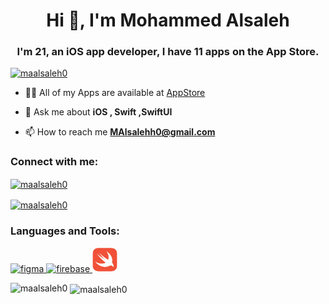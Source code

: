 <h1 align="center">Hi 👋, I'm Mohammed Alsaleh</h1>
<h3 align="center">I'm 21, an iOS app developer, I have 11 apps on the App Store.</h3>

<p align="left"> <a href="https://twitter.com/maalsaleh0" target="blank"><img src="https://img.shields.io/twitter/follow/maalsaleh0?logo=twitter&style=for-the-badge" alt="maalsaleh0" /></a> </p>

- 👨‍💻 All of my Apps are available at [AppStore](https://apps.apple.com/sa/developer/mohammed-alsaleh/id1581466887)

- 💬 Ask me about **iOS , Swift ,SwiftUI**

- 📫 How to reach me **MAlsalehh0@gmail.com**

<h3 align="left">Connect with me:</h3>
<p align="left">
<a href="https://twitter.com/maalsaleh0" target="blank"><img align="center" src="https://raw.githubusercontent.com/rahuldkjain/github-profile-readme-generator/master/src/images/icons/Social/twitter.svg" alt="maalsaleh0" height="30" width="40" /></a>
</p>
<a href="https://www.linkedin.com/in/mohammed-alsaleh-627b40230" target="blank"><img align="center" src="https://upload.wikimedia.org/wikipedia/commons/8/81/LinkedIn_icon.svg" alt="maalsaleh0" height="30" width="40" /></a>
</p>

<h3 align="left">Languages and Tools:</h3>
<p align="left"> <a href="https://www.figma.com/" target="_blank" rel="noreferrer"> <img src="https://www.vectorlogo.zone/logos/figma/figma-icon.svg" alt="figma" width="40" height="40"/> </a> <a href="https://firebase.google.com/" target="_blank" rel="noreferrer"> <img src="https://www.vectorlogo.zone/logos/firebase/firebase-icon.svg" alt="firebase" width="40" height="40"/> </a> <a href="https://developer.apple.com/swift/" target="_blank" rel="noreferrer"> <img src="https://raw.githubusercontent.com/devicons/devicon/master/icons/swift/swift-original.svg" alt="swift" width="40" height="40"/> </a> </p>

<p><img align="left" src="https://github-readme-stats.vercel.app/api/top-langs?username=maalsaleh0&show_icons=true&locale=en&layout=compact" alt="maalsaleh0" /></p>

<p>&nbsp;<img align="center" src="https://github-readme-stats.vercel.app/api?username=maalsaleh0&show_icons=true&locale=en" alt="maalsaleh0" /></p>
